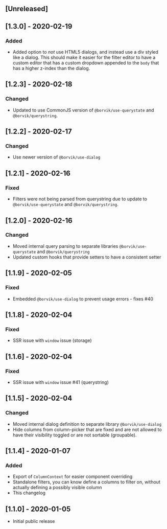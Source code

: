 ## [Unreleased]

## [1.3.0] - 2020-02-19
### Added
- Added option to _not_ use HTML5 dialogs, and instead use a div styled like a dialog. This should make it easier for the filter editor to have a custom editor that has a custom dropdown appended to the `body` that has a higher z-index than the dialog.

## [1.2.3] - 2020-02-18
### Changed
- Updated to use CommonJS version of `@borvik/use-querystate` and `@borvik/querystring`.

## [1.2.2] - 2020-02-17
### Changed
- Use newer version of `@borvik/use-dialog`

## [1.2.1] - 2020-02-16
### Fixed
- Filters were not being parsed from querystring due to update to `@borvik/use-querystate` and `@borvik/querystring`.

## [1.2.0] - 2020-02-16
### Changed
- Moved internal query parsing to separate libraries `@borvik/use-querystate` and `@borvik/querystring`
- Updated custom hooks that provide setters to have a consistent setter

## [1.1.9] - 2020-02-05
### Fixed
- Embedded `@borvik/use-dialog` to prevent usage errors - fixes #40

## [1.1.8] - 2020-02-04
### Fixed
- SSR issue with `window` issue (storage)

## [1.1.6] - 2020-02-04
### Fixed
- SSR issue with `window` issue #41 (querystring)

## [1.1.5] - 2020-02-04
### Changed
- Moved internal dialog definition to separate library `@borvik/use-dialog`
- Hide columns from column-picker that are fixed and are not allowed to have their visibility toggled or are not sortable (groupable).

## [1.1.4] - 2020-01-07
### Added
- Export of `ColumnContext` for easier component overriding
- Standalone filters, you can know define a columns to filter on, without actually defining a possibly visible column
- This changelog

## [1.1.0] - 2020-01-05
- Initial public release